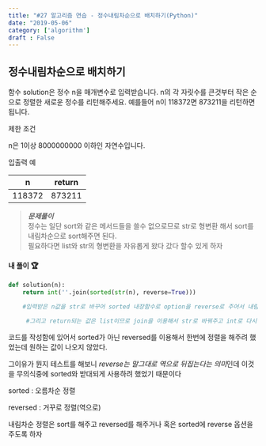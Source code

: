 ```yaml
---
title: "#27 알고리즘 연습 - 정수내림차순으로 배치하기(Python)"
date: "2019-05-06"
category: ['algorithm']
draft : False
---
```



## 정수내림차순으로 배치하기

함수 solution은 정수 n을 매개변수로 입력받습니다. 
n의 각 자릿수를 큰것부터 작은 순으로 정렬한 새로운 정수를 리턴해주세요. 
예를들어 n이 118372면 873211을 리턴하면 됩니다.


제한 조건

n은 1이상 8000000000 이하인 자연수입니다.


입출력 예

|n|	return|
|-|-|
|118372	|873211|


>__*문제풀이*__   
정수는 일단 sort와 같은 메서드들을 쓸수 없으로므로
str로 형변환 해서 sort를 내림차순으로 sort해주면 된다.   
필요하다면 list와 str의 형변환을 자유롭게 왔다 갔다 할수 있게 하자




#### 내 풀이 🏆
```python
def solution(n):
    return int(''.join(sorted(str(n), reverse=True)))

    #입력받은 n값을 str로 바꾸어 sorted 내장함수로 option을 reverse로 주어서 내림차순으로 정렬

     #그리고 return되는 값은 list이므로 join을 이용해서 str로 바꿔주고 int로 다시한번 변환

```


코드를 작성함에 있어서 sorted가 아닌 reversed를 이용해서 한번에 정렬을 해주려 했었는데
원하는 값이 나오지 않았다.

그이유가 뭔지 테스트를 해보니
*reverse는 말그대로 역으로 뒤집는다는 의미*인데
이것을 무의식중에 sorted와 받대되게 사용하려 했었기 때문이다

sorted  :  오름차순 정렬

reversed : 거꾸로 정렬(역으로)

내림차순 정렬은 sort를 해주고 reversed를 해주거나 혹은 sorted에 reverse 옵션을 주도록 하자
